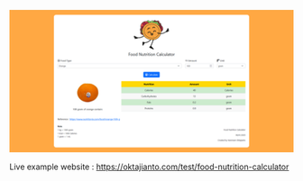 ![alt text](https://github.com/oktajianto/food-nutrition-calculator/blob/main/example.png?v=1&raw=true) 

Live example website : https://oktajianto.com/test/food-nutrition-calculator

